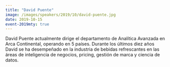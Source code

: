 ```yaml
---
title: "David Puente"
image: /images/speakers/2019/10/david-puente.jpg
date: 2019-10-15
event-2019mty: true
---
```


David Puente actualmente dirige el departamento de Analítica Avanzada en Arca Continental, operando en 5 países. Durante los últimos diez años David se ha desempeñado en la industria de bebidas refrescantes en las áreas de inteligencia de negocios, pricing, gestión de marca y ciencia de datos.